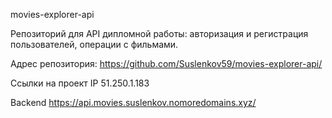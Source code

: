 movies-explorer-api

Репозиторий для API дипломной работы: авторизация и регистрация пользователей, операции с фильмами.

Адрес репозитория: https://github.com/Suslenkov59/movies-explorer-api/

Ссылки на проект
IP 51.250.1.183

Backend https://api.movies.suslenkov.nomoredomains.xyz/


